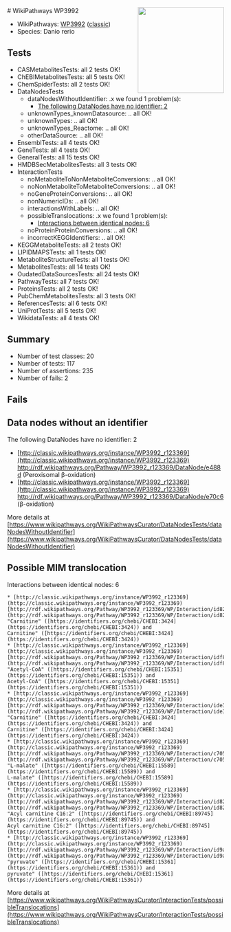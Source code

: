 <img style="float: right; width: 200px" src="https://upload.wikimedia.org/wikipedia/commons/thumb/8/83/Wplogo_with_text_500.png/640px-Wplogo_with_text_500.png" />
# WikiPathways WP3992

* WikiPathways: [WP3992](https://wikipathways.org/pathways/WP3992) ([classic](https://classic.wikipathways.org/instance/WP3992))
* Species: Danio rerio
## Tests
* CASMetabolitesTests: all 2 tests OK!
* ChEBIMetabolitesTests: all 5 tests OK!
* ChemSpiderTests: all 2 tests OK!
* DataNodesTests
    * dataNodesWithoutIdentifier: .x we found 1 problem(s):
        * [The following DataNodes have no identifier: 2](#d2d32fa1)
    * unknownTypes_knownDatasource: .. all OK!
    * unknownTypes: .. all OK!
    * unknownTypes_Reactome: .. all OK!
    * otherDataSource: .. all OK!
* EnsemblTests: all 4 tests OK!
* GeneTests: all 4 tests OK!
* GeneralTests: all 15 tests OK!
* HMDBSecMetabolitesTests: all 3 tests OK!
* InteractionTests
    * noMetaboliteToNonMetaboliteConversions: .. all OK!
    * noNonMetaboliteToMetaboliteConversions: .. all OK!
    * noGeneProteinConversions: .. all OK!
    * nonNumericIDs: .. all OK!
    * interactionsWithLabels: .. all OK!
    * possibleTranslocations: .x we found 1 problem(s):
        * [Interactions between identical nodes: 6](#1c11820b)
    * noProteinProteinConversions: .. all OK!
    * incorrectKEGGIdentifiers: .. all OK!
* KEGGMetaboliteTests: all 2 tests OK!
* LIPIDMAPSTests: all 1 tests OK!
* MetaboliteStructureTests: all 1 tests OK!
* MetabolitesTests: all 14 tests OK!
* OudatedDataSourcesTests: all 24 tests OK!
* PathwayTests: all 7 tests OK!
* ProteinsTests: all 2 tests OK!
* PubChemMetabolitesTests: all 3 tests OK!
* ReferencesTests: all 6 tests OK!
* UniProtTests: all 5 tests OK!
* WikidataTests: all 4 tests OK!


## Summary

* Number of test classes: 20
* Number of tests: 117
* Number of assertions: 235
* Number of fails: 2

## Fails

<a name="d2d32fa1" />

## Data nodes without an identifier

The following DataNodes have no identifier: 2

* [http://classic.wikipathways.org/instance/WP3992_r123369](http://classic.wikipathways.org/instance/WP3992_r123369) http://rdf.wikipathways.org/Pathway/WP3992_r123369/DataNode/e488d (Peroxisomal β-oxidation)
* [http://classic.wikipathways.org/instance/WP3992_r123369](http://classic.wikipathways.org/instance/WP3992_r123369) http://rdf.wikipathways.org/Pathway/WP3992_r123369/DataNode/e70c6 (β-oxidation)


More details at [https://www.wikipathways.org/WikiPathwaysCurator/DataNodesTests/dataNodesWithoutIdentifier](https://www.wikipathways.org/WikiPathwaysCurator/DataNodesTests/dataNodesWithoutIdentifier)

<a name="1c11820b" />

## Possible MIM translocation

Interactions between identical nodes: 6
```
* [http://classic.wikipathways.org/instance/WP3992_r123369](http://classic.wikipathways.org/instance/WP3992_r123369) [http://rdf.wikipathways.org/Pathway/WP3992_r123369/WP/Interaction/id826746e6](http://rdf.wikipathways.org/Pathway/WP3992_r123369/WP/Interaction/id826746e6) "Carnitine" ([https://identifiers.org/chebi/CHEBI:3424](https://identifiers.org/chebi/CHEBI:3424)) and 
Carnitine" ([https://identifiers.org/chebi/CHEBI:3424](https://identifiers.org/chebi/CHEBI:3424))
* [http://classic.wikipathways.org/instance/WP3992_r123369](http://classic.wikipathways.org/instance/WP3992_r123369) [http://rdf.wikipathways.org/Pathway/WP3992_r123369/WP/Interaction/idf83b046a](http://rdf.wikipathways.org/Pathway/WP3992_r123369/WP/Interaction/idf83b046a) "Acetyl-CoA" ([https://identifiers.org/chebi/CHEBI:15351](https://identifiers.org/chebi/CHEBI:15351)) and 
Acetyl-CoA" ([https://identifiers.org/chebi/CHEBI:15351](https://identifiers.org/chebi/CHEBI:15351))
* [http://classic.wikipathways.org/instance/WP3992_r123369](http://classic.wikipathways.org/instance/WP3992_r123369) [http://rdf.wikipathways.org/Pathway/WP3992_r123369/WP/Interaction/ide3a93cb3](http://rdf.wikipathways.org/Pathway/WP3992_r123369/WP/Interaction/ide3a93cb3) "Carnitine" ([https://identifiers.org/chebi/CHEBI:3424](https://identifiers.org/chebi/CHEBI:3424)) and 
Carnitine" ([https://identifiers.org/chebi/CHEBI:3424](https://identifiers.org/chebi/CHEBI:3424))
* [http://classic.wikipathways.org/instance/WP3992_r123369](http://classic.wikipathways.org/instance/WP3992_r123369) [http://rdf.wikipathways.org/Pathway/WP3992_r123369/WP/Interaction/c7057](http://rdf.wikipathways.org/Pathway/WP3992_r123369/WP/Interaction/c7057) "L-malate" ([https://identifiers.org/chebi/CHEBI:15589](https://identifiers.org/chebi/CHEBI:15589)) and 
L-malate" ([https://identifiers.org/chebi/CHEBI:15589](https://identifiers.org/chebi/CHEBI:15589))
* [http://classic.wikipathways.org/instance/WP3992_r123369](http://classic.wikipathways.org/instance/WP3992_r123369) [http://rdf.wikipathways.org/Pathway/WP3992_r123369/WP/Interaction/id82457aa0](http://rdf.wikipathways.org/Pathway/WP3992_r123369/WP/Interaction/id82457aa0) "Acyl carnitine C16:2" ([https://identifiers.org/chebi/CHEBI:89745](https://identifiers.org/chebi/CHEBI:89745)) and 
Acyl carnitine C16:2" ([https://identifiers.org/chebi/CHEBI:89745](https://identifiers.org/chebi/CHEBI:89745))
* [http://classic.wikipathways.org/instance/WP3992_r123369](http://classic.wikipathways.org/instance/WP3992_r123369) [http://rdf.wikipathways.org/Pathway/WP3992_r123369/WP/Interaction/id9a2e0d94](http://rdf.wikipathways.org/Pathway/WP3992_r123369/WP/Interaction/id9a2e0d94) "pyruvate" ([https://identifiers.org/chebi/CHEBI:15361](https://identifiers.org/chebi/CHEBI:15361)) and 
pyruvate" ([https://identifiers.org/chebi/CHEBI:15361](https://identifiers.org/chebi/CHEBI:15361))
```

More details at [https://www.wikipathways.org/WikiPathwaysCurator/InteractionTests/possibleTranslocations](https://www.wikipathways.org/WikiPathwaysCurator/InteractionTests/possibleTranslocations)

